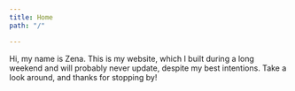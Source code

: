 ```yaml
---
title: Home
path: "/"

---
```

Hi, my name is Zena. This is my website, which I built during a long weekend and will probably never update, despite my best intentions. Take a look around, and thanks for stopping by!